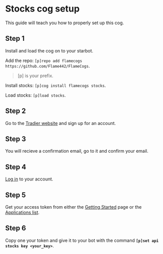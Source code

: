 # Stocks cog setup

This guide will teach you how to properly set up this cog.  

## Step 1

Install and load the cog on to your starbot.

Add the repo: `[p]repo add flamecogs https://github.com/Flame442/FlameCogs`.

>[p] is your prefix.

Install stocks: `[p]cog install flamecogs stocks`.

Load stocks: `[p]load stocks`.

## Step 2

Go to the [Tradier website](https://developer.tradier.com/user/sign_up) and sign up for an account.  

## Step 3

You will recieve a confirmation email, go to it and confirm your email.

## Step 4

[Log in](https://developer.tradier.com/user/login) to your account.

## Step 5

Get your access token from either the [Getting Started](https://developer.tradier.com/getting_started) page or the [Applications list](https://developer.tradier.com/).

## Step 6

Copy one your token and give it to your bot with the command **`[p]set api stocks key <your_key>`**.
